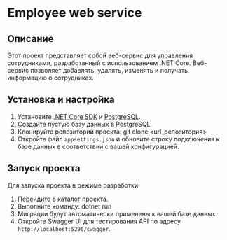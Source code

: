 # Employee web service

## Описание

Этот проект представляет собой веб-сервис для управления сотрудниками, разработанный с использованием .NET Core. Веб-сервис позволяет добавлять, удалять, изменять и получать информацию о сотрудниках.

## Установка и настройка

1. Установите [.NET Core SDK](https://dotnet.microsoft.com/download) и [PostgreSQL](https://www.postgresql.org/download/).
2. Создайте пустую базу данных в PostgreSQL.
3. Клонируйте репозиторий проекта:
   git clone <url_репозитория>
4. Откройте файл `appsettings.json` и обновите строку подключения к базе данных в соответствии с вашей конфигурацией.

## Запуск проекта

Для запуска проекта в режиме разработки:

1. Перейдите в каталог проекта.
2. Выполните команду:
   dotnet run
3. Миграции будут автоматически применены к вашей базе данных.
4. Откройте Swagger UI для тестирования API по адресу `http://localhost:5296/swagger`.